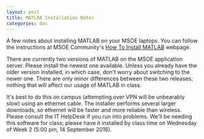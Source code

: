 ```yaml
---
layout: post
title: MATLAB Installation Notes
categories: doc
---
```


A few notes about installing MATLAB on your MSOE laptops.
You can follow the instructions at MSOE Community's [How To Install MATLAB](https://community.msoe.edu/docs/DOC-5654 "How To Install MATLAB | MSOE Community") webpage.

There are currently two versions of MATLAB on the MSOE application server.
Please install the newest one available.
Unless you already have the older version installed, in which case, don't worry about switching to the newer one.
There are only minor differences between these two releases; nothing that will affect our usage of MATLAB in class.

It's best to do this on campus (attempting over VPN will be unbearably slow) using an ethernet cable.
The installer performs several larger downloads, so ethernet will be faster and more reliable than wireless.
Please consult the IT HelpDesk if you run into problems.
We'll be needing this software for class; please have it installed by class time on Wednesday of Week 2 (5:00 pm, 14 September 2016).
